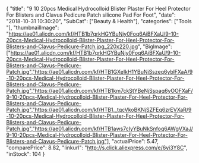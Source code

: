 {
	"title": "9 10 20pcs Medical Hydrocolloid Blister Plaster For Heel Protector For Blisters and Clavus Pedicure Patch silicone Pad For Foot",
	"date": "2018-10-31 10:30:20",
	"SubCat": ["Beauty & Health"],
	"categories": ["Tools "],
	"thumbnailImage": "https://ae01.alicdn.com/kf/HTB1b7qrkHGYBuNjy0Foq6AiBFXaU/9-10-20pcs-Medical-Hydrocolloid-Blister-Plaster-For-Heel-Protector-For-Blisters-and-Clavus-Pedicure-Patch.jpg_220x220.jpg",
	"BigImage": ["https://ae01.alicdn.com/kf/HTB1b7qrkHGYBuNjy0Foq6AiBFXaU/9-10-20pcs-Medical-Hydrocolloid-Blister-Plaster-For-Heel-Protector-For-Blisters-and-Clavus-Pedicure-Patch.jpg","https://ae01.alicdn.com/kf/HTB1GXeIkH1YBuNjSszeq6yblFXaA/9-10-20pcs-Medical-Hydrocolloid-Blister-Plaster-For-Heel-Protector-For-Blisters-and-Clavus-Pedicure-Patch.jpg","https://ae01.alicdn.com/kf/HTB1km7ckStYBeNjSspaq6yOOFXaF/9-10-20pcs-Medical-Hydrocolloid-Blister-Plaster-For-Heel-Protector-For-Blisters-and-Clavus-Pedicure-Patch.jpg","https://ae01.alicdn.com/kf/HTB1._tqcVkoBKNjSZFEq6zrEVXaR/9-10-20pcs-Medical-Hydrocolloid-Blister-Plaster-For-Heel-Protector-For-Blisters-and-Clavus-Pedicure-Patch.jpg","https://ae01.alicdn.com/kf/HTB1aws7cIyYBuNkSnfoq6AWgVXaJ/9-10-20pcs-Medical-Hydrocolloid-Blister-Plaster-For-Heel-Protector-For-Blisters-and-Clavus-Pedicure-Patch.jpg"],
	"actualPrice": 5.47,
	"comparePrice": 8.82,
	"linkurl": "http://s.click.aliexpress.com/e/6yi3Y8C",
	"inStock": 104
}

